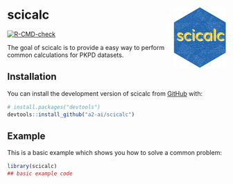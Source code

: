 
<!-- README.md is generated from README.Rmd. Please edit that file -->

# scicalc <a href="https://potential-broccoli-9pe6wkn.pages.github.io/"><img src="man/figures/logo.png" align="right" height="139" alt="scicalc website" /></a>

<!-- badges: start -->

[![R-CMD-check](https://github.com/a2-ai/scicalc/actions/workflows/R-CMD-check.yaml/badge.svg)](https://github.com/a2-ai/scicalc/actions/workflows/R-CMD-check.yaml)
<!-- badges: end -->

The goal of scicalc is to provide a easy way to perform common
calculations for PKPD datasets.

## Installation

You can install the development version of scicalc from
[GitHub](https://github.com/a2-ai/scicalc) with:

``` r
# install.packages("devtools")
devtools::install_github("a2-ai/scicalc")
```

## Example

This is a basic example which shows you how to solve a common problem:

``` r
library(scicalc)
## basic example code
```
